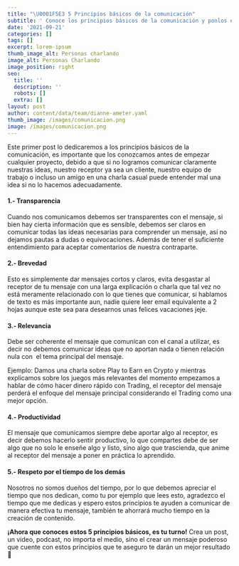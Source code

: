 ```yaml
---
title: "\U0001F5E3 5 Principios básicos de la comunicación"
subtitle: ' Conoce los principios básicos de la comunicación y ponlos en practica para   crear contenido de calidad.'
date: '2021-09-21'
categories: []
tags: []
excerpt: lorem-ipsum
thumb_image_alt: Personas charlando
image_alt: Personas Charlando
image_position: right
seo:
  title: ''
  description: ''
  robots: []
  extra: []
layout: post
author: content/data/team/dianne-ameter.yaml
thumb_image: /images/comunicacion.png
image: /images/comunicacion.png
---
```

Este primer post lo dedicaremos a los principios básicos de la  comunicación, es importante que los conozcamos antes de empezar cualquier proyecto, debido a que si no logramos comunicar claramente nuestras ideas, nuestro receptor ya sea un cliente, nuestro equipo de trabajo o incluso un amigo en una charla casual puede entender mal una idea si no lo hacemos adecuadamente.

#### **1.- Transparencia**

Cuando nos comunicamos debemos ser transparentes con el mensaje, si bien hay cierta información que es sensible, debemos ser claros en comunicar todas las ideas necesarias para comprender un mensaje, así no dejamos pautas a dudas o equivocaciones. Además de tener el suficiente entendimiento para aceptar comentarios de nuestra contraparte.

#### **2.- Brevedad**

Esto es simplemente dar mensajes cortos y claros, evita desgastar al receptor de tu mensaje con una larga explicación o charla que tal vez no está meramente relacionado con lo que tienes que comunicar, si hablamos de texto es más importante aun, nadie quiere leer email equivalente a 2 hojas aunque este sea para desearnos unas felices vacaciones jeje.

#### **3.- Relevancia**

Debe ser coherente el mensaje que comunican con el canal a utilizar, es decir no debemos comunicar ideas que no aportan nada o tienen relación nula con  el tema principal del mensaje.

Ejemplo: Damos una charla sobre Play to Earn en Crypto y mientras explicamos sobre los juegos más relevantes del momento empezamos a hablar de cómo hacer dinero rápido con Trading, el receptor del mensaje perderá el enfoque del mensaje principal considerando el Trading como una mejor opción.

#### **4.- Productividad**

El mensaje que comunicamos siempre debe aportar algo al receptor, es decir debemos hacerlo sentir productivo, lo que compartes debe de ser algo que no solo le enseñe algo y listo, sino algo que trascienda, que anime al receptor del mensaje a poner en práctica lo aprendido.

#### **5.- Respeto por el tiempo de los demás**

Nosotros no somos dueños del tiempo, por lo que debemos apreciar el tiempo que nos dedican, como tu por ejemplo que lees esto, agradezco el tiempo que me dedicas y espero estos principios te ayuden a comunicar de manera efectiva tu mensaje, también te ahorrará mucho tiempo en la creación de contenido.

**¡Ahora que conoces estos 5 principios básicos, es tu turno!** Crea un post, un video, podcast, no importa el medio, sino el crear un mensaje poderoso que cuente con estos principios que te aseguro te darán un mejor resultado 🤩

